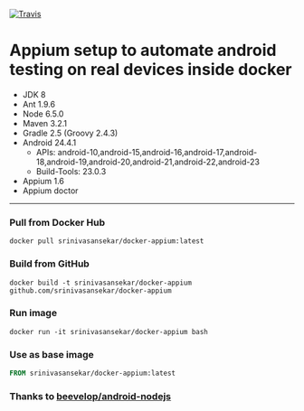 [![Travis](https://travis-ci.org/SrinivasanTarget/docker-appium.svg?branch=master)](https://travis-ci.org/SrinivasanTarget/docker-appium)

# Appium setup to automate android testing on real devices inside docker

- JDK 8
- Ant 1.9.6
- Node 6.5.0
- Maven 3.2.1
- Gradle 2.5 (Groovy 2.4.3)
- Android 24.4.1
    + APIs: android-10,android-15,android-16,android-17,android-18,android-19,android-20,android-21,android-22,android-23
    + Build-Tools: 23.0.3
- Appium 1.6
- Appium doctor

----
### Pull from Docker Hub
```
docker pull srinivasansekar/docker-appium:latest
```

### Build from GitHub
```
docker build -t srinivasansekar/docker-appium github.com/srinivasansekar/docker-appium
```

### Run image
```
docker run -it srinivasansekar/docker-appium bash
```

### Use as base image
```Dockerfile
FROM srinivasansekar/docker-appium:latest
```
### Thanks to [beevelop/android-nodejs](https://github.com/beevelop/docker-android-nodejs.git)

